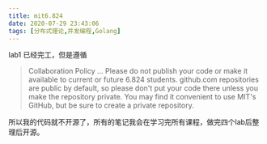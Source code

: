 ```yaml
---
title: mit6.824
date: 2020-07-29 23:43:06
tags: [分布式理论,并发编程,Golang]
---
```


lab1 已经完工，但是遵循

> Collaboration Policy
...
Please do not publish your code or make it available to current or future 6.824 students. github.com repositories are public by default, so please don't put your code there unless you make the repository private. You may find it convenient to use MIT's GitHub, but be sure to create a private repository.

所以我的代码就不开源了，所有的笔记我会在学习完所有课程，做完四个lab后整理后开源。


```java